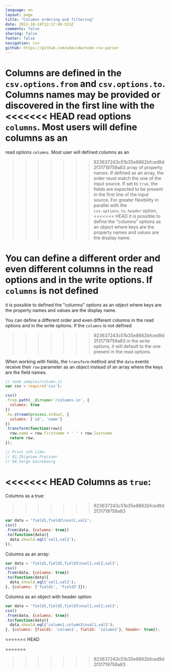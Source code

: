 ```yaml
---
language: en
layout: page
title: "Columns ordering and filtering"
date: 2012-10-24T13:17:49.531Z
comments: false
sharing: false
footer: false
navigation: csv
github: https://github.com/wdavidw/node-csv-parser
---
```


Columns are defined in the `csv.options.from` and `csv.options.to`.
Columns names may be provided or discovered in the first line with the 
<<<<<<< HEAD
read options `columns`. Most users will define columns as an
=======
read options `columns`. Most user will defined columns as an
>>>>>>> 923637243c51b35e8862bfced9d2f31719759a83
array of property names. If defined as an array, the order must match 
the one of the input source. If set to `true`, the fields are 
expected to be present in the first line of the input source. For greater 
flexibility in parallel with the `csv.options.to.header` option,
<<<<<<< HEAD
it is possible to define the "columns" options as an object where keys 
are the property names and values are the display name.

You can define a different order and even different columns in the 
read options and in the write options. If `columns` is not defined 
=======
it is possible to defined the "columns" options as an object where keys 
are the property names and values are the display name.

You can define a different order and even different columns in the 
read options and in the write options. If the `columns` is not defined 
>>>>>>> 923637243c51b35e8862bfced9d2f31719759a83
in the write options, it will default to the one present in the read options. 

When working with fields, the `transform` method and the `data` 
events receive their `row` parameter as an object instead of an 
array where the keys are the field names.

```javascript
// node samples/column.js
var csv = require('csv');

csv()
.from.path(__dirname+'/columns.in', {
  columns: true
})
.to.stream(process.stdout, {
  columns: ['id', 'name']
})
.transform(function(row){
  row.name = row.firstname + ' ' + row.lastname
  return row;
});

// Print sth like:
// 82,Zbigniew Preisner
// 94,Serge Gainsbourg
```

<<<<<<< HEAD
Columns as `true`:
=======
Columns as a true:
>>>>>>> 923637243c51b35e8862bfced9d2f31719759a83

```javascript
var data = 'field1,field2\nval1,val2';
csv()
.from(data, {columns: true})
.to(function(data){
  data.should.eql('val1,val3');
});
```

Columns as an array:

```javascript
var data = 'field1,field2,field3\nval1,val2,val3';
csv()
.from(data, {columns: true})
.to(function(data){
  data.should.eql('val1,val3');
}, {columns: ['field1', 'field3']});
```

Columns as an object with header option:

```javascript
var data = 'field1,field2,field3\nval1,val2,val3';
csv()
.from(data, {columns: true})
.to(function(data){
  data.should.eql('column1,column3\nval1,val3');
}, {columns: {field1: 'column1', field3: 'column3'}, header: true});
```


<<<<<<< HEAD

=======
>>>>>>> 923637243c51b35e8862bfced9d2f31719759a83
